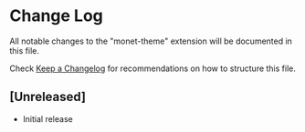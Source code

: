 # Change Log

All notable changes to the "monet-theme" extension will be documented in this file.

Check [Keep a Changelog](https://keepachangelog.com/) for recommendations on how to structure this file.

## [Unreleased]

- Initial release
